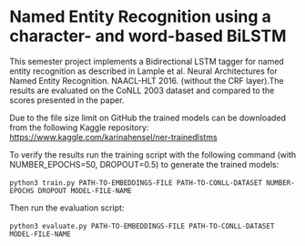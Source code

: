 # Named Entity Recognition using a character- and word-based BiLSTM

This semester project implements a Bidirectional LSTM tagger for named entity recognition as described in Lample et al. Neural Architectures for Named Entity Recognition. NAACL-HLT 2016. (without the CRF layer).The results are evaluated on the CoNLL 2003 dataset and compared to the scores presented in the paper.


Due to the file size limit on GitHub the trained models can be downloaded from the following Kaggle repository: https://www.kaggle.com/karinahensel/ner-trainedlstms

To verify the results run the training script with the following command (with NUMBER_EPOCHS=50, DROPOUT=0.5) to generate the trained models:<br/>
<br/>
```python3 train.py PATH-TO-EMBEDDINGS-FILE PATH-TO-CONLL-DATASET NUMBER-EPOCHS DROPOUT MODEL-FILE-NAME```

Then run the evaluation script:<br/>
<br/>
```python3 evaluate.py PATH-TO-EMBEDDINGS-FILE PATH-TO-CONLL-DATASET MODEL-FILE-NAME```

